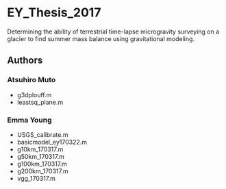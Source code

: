 # EY_Thesis_2017
Determining the ability of terrestrial time-lapse microgravity surveying on a glacier to find summer mass balance using gravitational modeling.

## Authors
### Atsuhiro Muto
* g3dplouff.m
* leastsq_plane.m

### Emma Young
* USGS_calibrate.m
* basicmodel_ey170322.m
* g10km_170317.m
* g50km_170317.m
* g100km_170317.m
* g200km_170317.m
* vgg_170317.m
